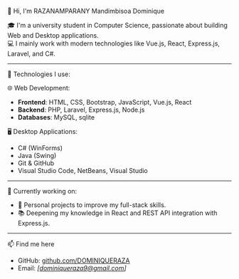  👋 Hi, I'm RAZANAMPARANY Mandimbisoa Dominique 

🎓 I'm a university student in Computer Science, passionate about building Web and Desktop applications.  
💻 I mainly work with modern technologies like Vue.js, React, Express.js, Laravel, and C#.

---

 💼 Technologies I use:

 🌐 Web Development:
- **Frontend**: HTML, CSS, Bootstrap, JavaScript, Vue.js, React
- **Backend**: PHP, Laravel, Express.js, Node.js
- **Databases**: MySQL, sqlite

 🖥️ Desktop Applications:
- C# (WinForms)
- Java (Swing)
- Git & GitHub  
- Visual Studio Code, NetBeans, Visual Studio  

---

 🚀 Currently working on:
- 🔭 Personal projects to improve my full-stack skills.  
- 📚 Deepening my knowledge in React and REST API integration with Express.js.  

---

📫 Find me here
- GitHub: [github.com/DOMINIQUERAZA](https://github.com/DOMINIQUERAZA)  
- Email: _[dominiqueraza9@gmail.com]_
